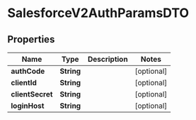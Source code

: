 

# SalesforceV2AuthParamsDTO


## Properties

| Name | Type | Description | Notes |
|------------ | ------------- | ------------- | -------------|
|**authCode** | **String** |  |  [optional] |
|**clientId** | **String** |  |  [optional] |
|**clientSecret** | **String** |  |  [optional] |
|**loginHost** | **String** |  |  [optional] |



